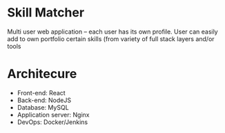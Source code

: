 # Skill Matcher

Multi user web application – each user has its own profile.
User can easily add to own portfolio certain skills (from variety of full stack layers and/or tools

# Architecure
- Front-end: React
- Back-end: NodeJS
- Database: MySQL
- Application server: Nginx
- DevOps: Docker/Jenkins
